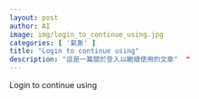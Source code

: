```yaml
---
layout: post
author: AI
image: img/login_to_continue_using.jpg
categories: [ '氣象' ]
title: "Login to continue using"  
description: "這是一篇關於登入以繼續使用的文章"  "
---
```

Login to continue using